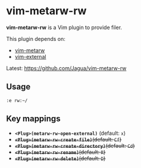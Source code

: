 # vim-metarw-rw

**vim-metarw-rw** is a Vim plugin to provide filer.



This plugin depends on:

* [vim-metarw](https://github.com/kana/vim-metarw)
* [vim-external](https://github.com/itchyny/vim-external)

Latest: https://github.com/Jagua/vim-metarw-rw


## Usage

```vim
:e rw:~/
```


## Key mappings

* **`<Plug>(metarw-rw-open-external)`** (default: `x`)
* ~~**`<Plug>(metarw-rw-create-file)`**(default: `Cf`)~~
* ~~**`<Plug>(metarw-rw-create-directory)`**(default: `Cd`)~~
* ~~**`<Plug>(metarw-rw-rename)`**(default: `R`)~~
* ~~**`<Plug>(metarw-rw-delete)`**(default: `D`)~~
